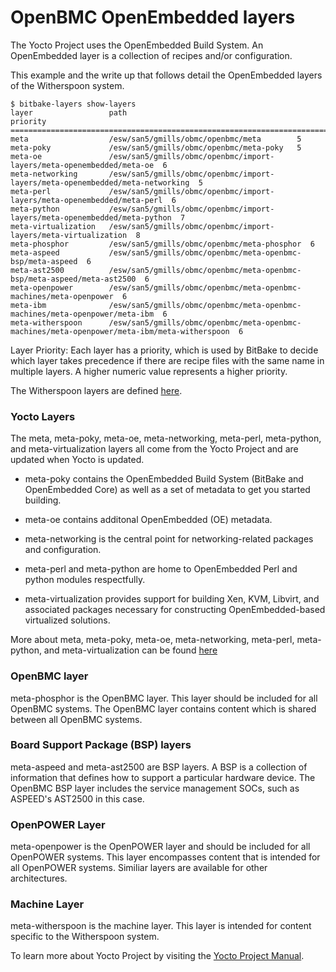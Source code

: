 OpenBMC OpenEmbedded layers
================

The Yocto Project uses the OpenEmbedded Build System. An OpenEmbedded layer is a
collection of recipes and/or configuration.

This example and the write up that follows detail the OpenEmbedded layers of the
Witherspoon system. 

```
$ bitbake-layers show-layers  
layer                 path                                      priority
==========================================================================
meta                  /esw/san5/gmills/obmc/openbmc/meta        5
meta-poky             /esw/san5/gmills/obmc/openbmc/meta-poky   5
meta-oe               /esw/san5/gmills/obmc/openbmc/import-layers/meta-openembedded/meta-oe  6
meta-networking       /esw/san5/gmills/obmc/openbmc/import-layers/meta-openembedded/meta-networking  5
meta-perl             /esw/san5/gmills/obmc/openbmc/import-layers/meta-openembedded/meta-perl  6
meta-python           /esw/san5/gmills/obmc/openbmc/import-layers/meta-openembedded/meta-python  7
meta-virtualization   /esw/san5/gmills/obmc/openbmc/import-layers/meta-virtualization  8
meta-phosphor         /esw/san5/gmills/obmc/openbmc/meta-phosphor  6
meta-aspeed           /esw/san5/gmills/obmc/openbmc/meta-openbmc-bsp/meta-aspeed  6
meta-ast2500          /esw/san5/gmills/obmc/openbmc/meta-openbmc-bsp/meta-aspeed/meta-ast2500  6
meta-openpower        /esw/san5/gmills/obmc/openbmc/meta-openbmc-machines/meta-openpower  6
meta-ibm              /esw/san5/gmills/obmc/openbmc/meta-openbmc-machines/meta-openpower/meta-ibm  6
meta-witherspoon      /esw/san5/gmills/obmc/openbmc/meta-openbmc-machines/meta-openpower/meta-ibm/meta-witherspoon  6
```

Layer Priority: Each layer has a priority, which is used by BitBake to decide
which layer takes precedence if there are recipe files with the same name in
multiple layers. A higher numeric value represents a higher priority.

The Witherspoon layers are defined
[here](https://github.com/openbmc/openbmc/blob/master/meta-openbmc-machines/meta-openpower/meta-ibm/meta-witherspoon/conf/bblayers.conf.sample).

### Yocto Layers
The meta, meta-poky, meta-oe, meta-networking, meta-perl, meta-python,
and meta-virtualization layers all come from the Yocto Project and are updated
when Yocto is updated.

 * meta-poky contains the OpenEmbedded Build System (BitBake and OpenEmbedded
Core) as well as a set of metadata to get you started building.

 * meta-oe contains additonal OpenEmbedded (OE) metadata.

 * meta-networking is the central point for networking-related packages and
configuration.

 * meta-perl and meta-python are home to OpenEmbedded Perl and python modules
respectfully.

 * meta-virtualization provides support for building Xen, KVM, Libvirt, and
associated packages necessary for constructing OpenEmbedded-based virtualized
solutions.

More about meta, meta-poky, meta-oe, meta-networking, meta-perl, meta-python,
and meta-virtualization can be found
[here](https://layers.openembedded.org/layerindex/branch/master/layers/)

### OpenBMC layer 
meta-phosphor is the OpenBMC layer. This layer should be included for all
OpenBMC systems. The OpenBMC layer contains content which is shared between all
OpenBMC systems.

### Board Support Package (BSP) layers
meta-aspeed and meta-ast2500 are  BSP layers.
A BSP is a collection of information that defines how to support a particular
hardware device. The OpenBMC BSP layer includes the service management SOCs,
such as ASPEED's AST2500 in this case.

### OpenPOWER Layer 
meta-openpower is the OpenPOWER layer and should be included for all OpenPOWER
systems. This layer encompasses content that is intended for all OpenPOWER
systems. Similiar layers are available for other architectures.

### Machine Layer 
meta-witherspoon is the machine layer. This layer is intended for content
specific to the Witherspoon system.

To learn more about Yocto Project by visiting the
[Yocto Project Manual](http://www.yoctoproject.org/docs/current/ref-manual/ref-manual.html).
